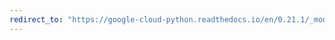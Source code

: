 ```yaml
---
redirect_to: "https://google-cloud-python.readthedocs.io/en/0.21.1/_modules/google/cloud/translate/connection.html"
---
```

